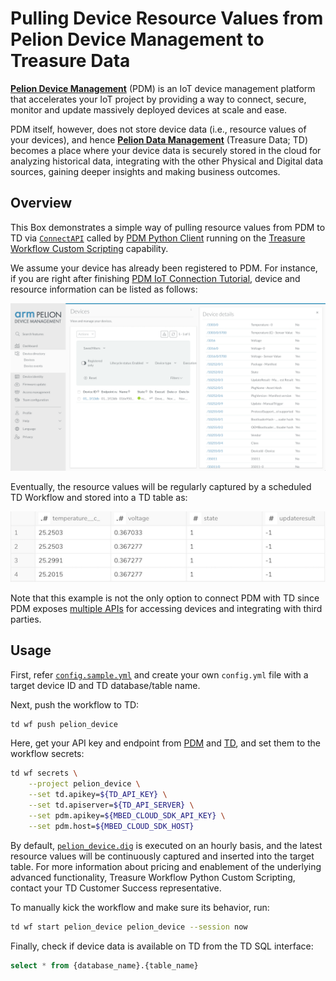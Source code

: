 # Pulling Device Resource Values from Pelion Device Management to Treasure Data

**[Pelion Device Management](https://www.pelion.com/iot-device-management/)** (PDM) is an IoT device management platform that accelerates your IoT project by providing a way to connect, secure, monitor and update massively deployed devices at scale and ease. 

PDM itself, however, does not store device data (i.e., resource values of your devices), and hence **[Pelion Data Management](https://www.arm.com/products/iot/pelion-iot-platform/data-management)** (Treasure Data; TD) becomes a place where your device data is securely stored in the cloud for analyzing historical data, integrating with the other Physical and Digital data sources, gaining deeper insights and making business outcomes.

## Overview

This Box demonstrates a simple way of pulling resource values from PDM to TD via [`ConnectAPI`](https://www.pelion.com/docs/device-management/current/service-api-references/device-management-connect.html) called by [PDM Python Client](https://github.com/ARMmbed/mbed-cloud-sdk-python) running on the [Treasure Workflow Custom Scripting](https://support.treasuredata.com/hc/en-us/articles/360026713713-Introduction-to-Custom-Scripts) capability.

We assume your device has already been registered to PDM. For instance, if you are right after finishing [PDM IoT Connection Tutorial](https://os.mbed.com/guides/connect-device-to-pelion/), device and resource information can be listed as follows:

![pelion-device-management](./images/pelion-device-management.png)

Eventually, the resource values will be regularly captured by a scheduled TD Workflow and stored into a TD table as:

![td-data](./images/td-data.png)

Note that this example is not the only option to connect PDM with TD since PDM exposes [multiple APIs](https://www.pelion.com/docs/device-management/current/service-api-references/service-api-documentation.html) for accessing devices and integrating with third parties.

## Usage

First, refer [`config.sample.yml`](./config.sample.yml) and create your own `config.yml` file with a target device ID and TD database/table name.

Next, push the workflow to TD:

```sh
td wf push pelion_device
```

Here, get your API key and endpoint from [PDM](https://preview.pelion.com/docs/device-management/current/integrate-web-app/api-keys.html) and [TD](https://support.treasuredata.com/hc/en-us/articles/360000763288-Get-API-Keys), and set them to the workflow secrets:

```sh
td wf secrets \
	--project pelion_device \
	--set td.apikey=${TD_API_KEY} \
	--set td.apiserver=${TD_API_SERVER} \
	--set pdm.apikey=${MBED_CLOUD_SDK_API_KEY} \
	--set pdm.host=${MBED_CLOUD_SDK_HOST} 
```

By default, [`pelion_device.dig`](./pelion_device.dig) is executed on an hourly basis, and the latest resource values will be continuously captured and inserted into the target table. For more information about pricing and enablement of the underlying advanced functionality, Treasure Workflow Python Custom Scripting, contact your TD Customer Success representative.

To manually kick the workflow and make sure its behavior, run:

```sh
td wf start pelion_device pelion_device --session now
```

Finally, check if device data is available on TD from the TD SQL interface:

```sql
select * from {database_name}.{table_name}
```
